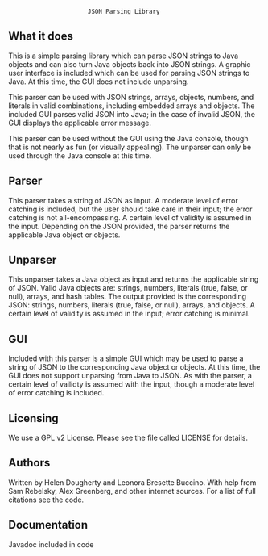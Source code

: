                           JSON Parsing Library

 What it does
 ------------
 This is a simple parsing library which can parse JSON strings to Java
 objects and can also turn Java objects back into JSON strings. A graphic
 user interface is included which can be used for parsing JSON strings to
 Java. At this time, the GUI does not include unparsing.

 This parser can be used with JSON strings, arrays, objects, numbers, and
 literals in valid combinations, including embedded arrays and objects. The
 included GUI parses valid JSON into Java; in the case of invalid JSON, the
 GUI displays the applicable error message.

 This parser can be used without the GUI using the Java console, though
 that is not nearly as fun (or visually appealing). The unparser can only
 be used through the Java console at this time.

 Parser
 ------
 This parser takes a string of JSON as input. A moderate level of error
 catching is included, but the user should take care in their input; the
 error catching is not all-encompassing. A certain level of validity is
 assumed in the input. Depending on the JSON provided, the parser returns
 the applicable Java object or objects.

 Unparser
 --------
 This unparser takes a Java object as input and returns the applicable
 string of JSON. Valid Java objects are: strings, numbers, literals (true,
 false, or null), arrays, and hash tables. The output provided is the
 corresponding JSON: strings, numbers, literals (true, false, or null),
 arrays, and objects. A certain level of validity is assumed in the input;
 error catching is minimal.

 GUI
 ---
 Included with this parser is a simple GUI which may be used to parse a
 string of JSON to the corresponding Java object or objects. At this time,
 the GUI does not support unparsing from Java to JSON. As with the parser,
 a certain level of vailidty is assumed with the input, though a moderate
 level of error catching is included.

 Licensing
 ---------
 We use a GPL v2 License. Please see the file called LICENSE for details.

 Authors
 -------
 Written by Helen Dougherty and Leonora Bresette Buccino. 
 With help from Sam Rebelsky, Alex Greenberg, and other internet
 sources. For a list of full citations see the code. 

 Documentation
 -------------
 Javadoc included in code

 

 
